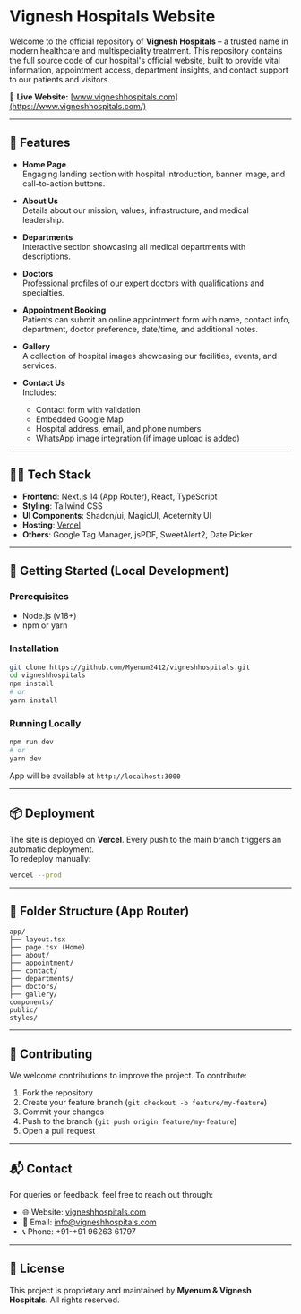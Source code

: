 # Vignesh Hospitals Website

Welcome to the official repository of **Vignesh Hospitals** – a trusted name in modern healthcare and multispeciality treatment. This repository contains the full source code of our hospital's official website, built to provide vital information, appointment access, department insights, and contact support to our patients and visitors.

🔗 **Live Website:** [www.vigneshhospitals.com](https://www.vigneshhospitals.com/)

---

## 📌 Features

- **Home Page**  
  Engaging landing section with hospital introduction, banner image, and call-to-action buttons.

- **About Us**  
  Details about our mission, values, infrastructure, and medical leadership.

- **Departments**  
  Interactive section showcasing all medical departments with descriptions.

- **Doctors**  
  Professional profiles of our expert doctors with qualifications and specialties.

- **Appointment Booking**  
  Patients can submit an online appointment form with name, contact info, department, doctor preference, date/time, and additional notes.

- **Gallery**  
  A collection of hospital images showcasing our facilities, events, and services.

- **Contact Us**  
  Includes:
  - Contact form with validation
  - Embedded Google Map
  - Hospital address, email, and phone numbers
  - WhatsApp image integration (if image upload is added)

---

## 🧑‍💻 Tech Stack

- **Frontend**: Next.js 14 (App Router), React, TypeScript  
- **Styling**: Tailwind CSS  
- **UI Components**: Shadcn/ui, MagicUI, Aceternity UI  
- **Hosting**: [Vercel](https://vercel.com/)  
- **Others**: Google Tag Manager, jsPDF, SweetAlert2, Date Picker

---

## 🚀 Getting Started (Local Development)

### Prerequisites
- Node.js (v18+)
- npm or yarn

### Installation

```bash
git clone https://github.com/Myenum2412/vigneshhospitals.git
cd vigneshhospitals
npm install
# or
yarn install
```

### Running Locally

```bash
npm run dev
# or
yarn dev
```

App will be available at `http://localhost:3000`

---

## 📦 Deployment

The site is deployed on **Vercel**. Every push to the main branch triggers an automatic deployment.  
To redeploy manually:

```bash
vercel --prod
```

---

## 📁 Folder Structure (App Router)

```
app/
├── layout.tsx
├── page.tsx (Home)
├── about/
├── appointment/
├── contact/
├── departments/
├── doctors/
├── gallery/
components/
public/
styles/
```

---

## 🤝 Contributing

We welcome contributions to improve the project. To contribute:

1. Fork the repository
2. Create your feature branch (`git checkout -b feature/my-feature`)
3. Commit your changes
4. Push to the branch (`git push origin feature/my-feature`)
5. Open a pull request

---

## 📬 Contact

For queries or feedback, feel free to reach out through:

- 🌐 Website: [vigneshhospitals.com](https://www.vigneshhospitals.com/)
- 📧 Email: info@vigneshhospitals.com
- 📞 Phone: +91-+91 96263 61797

---

## 📝 License

This project is proprietary and maintained by **Myenum & Vignesh Hospitals**. All rights reserved.

